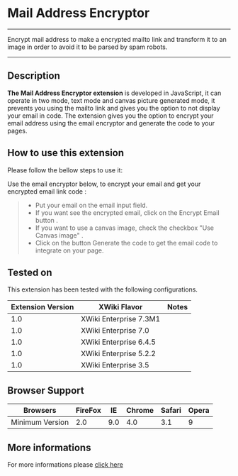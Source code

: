 **Mail Address Encryptor**
===================


----------

Encrypt mail address to make a encrypted mailto link and transform it to an image in order to avoid it to be parsed by spam robots.

----------

Description
--------------
**The Mail Address Encryptor extension** is developed in JavaScript, it can operate in two mode, text mode and canvas picture generated mode, it prevents you using the mailto link and gives you the option to not display your email in code. The extension gives you the option to encrypt your email address using the email encryptor and generate the code to your pages.

How to use this extension
-------------------------------
Please follow the bellow steps to use it:

Use the email encryptor below, to encrypt your email and get your encrypted email link code :

> -  Put your email on the email input field. 
> -  If you want see the encrypted email, click on the Encrypt Email button . 
> -  If you want to use a canvas image, check the checkbox "Use Canvas image" .
> -  Click on the button Generate the code to get the email code to integrate on your page.

Tested on
------------
This extension has been tested with the following configurations.

| Extension Version	| XWiki Flavor	| Notes | 
| ------------------|---------------|-------|
| 1.0	| XWiki Enterprise 7.3M1 | | 
| 1.0	| XWiki Enterprise 7.0	 | | 
| 1.0	| XWiki Enterprise 6.4.5 | | 	
| 1.0	| XWiki Enterprise 5.2.2 | | 
| 1.0	| XWiki Enterprise 3.5 | | 

Browser Support
--------------------
| Browsers	| FireFox	| IE	| Chrome | Safari	| Opera | 
|-----------|-----------|-------|--------|----------|-------|
|Minimum Version|	2.0	|9.0	|4.0	 |3.1	    |9      |

More informations 
----------------------
For more informations please [click here](http://extensions.xwiki.org/xwiki/bin/view/Extension/Mail+address+encryptor) 




